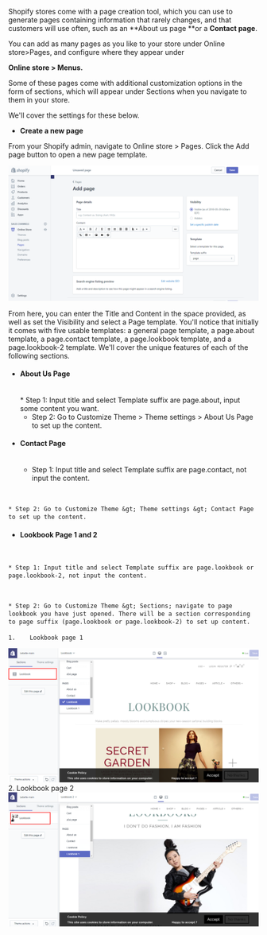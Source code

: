 Shopify stores come with a page creation tool, which you can use to generate pages containing information that rarely changes, and that customers will use often, such as an **About us page **or a **Contact page**.

You can add as many pages as you like to your store under Online store&gt;Pages, and configure where they appear under

**Online store &gt; Menus.**

Some of these pages come with additional customization options in the form of sections, which will appear under Sections when you navigate to them in your store.

We'll cover the settings for these below.

* **Create a new page**

From your Shopify admin, navigate to Online store &gt; Pages. Click the Add page button to open a new page template.

![](/assets/add-new-page.png)

From here, you can enter the Title and Content in the space provided, as well as set the Visibility and select a Page template. You'll notice that initially it comes with five usable templates: a general page template, a page.about template, a page.contact template, a page.lookbook template, and a page.lookbook-2 template. We'll cover the unique features of each of the following sections.

* #### About Us Page
    </br>
    * Step 1: Input title and select Template suffix are page.about, input some content you want.
    </br>

    * Step 2: Go to Customize Theme &gt; Theme settings &gt; About Us Page to set up the content.



* #### Contact Page
    </br>

    * Step 1: Input title and select Template suffix are page.contact, not input the content.
</br>

    * Step 2: Go to Customize Theme &gt; Theme settings &gt; Contact Page to set up the content.

* #### Lookbook Page 1 and 2
</br>

    * Step 1: Input title and select Template suffix are page.lookbook or page.lookbook-2, not input the content.
</br>

    * Step 2: Go to Customize Theme &gt; Sections; navigate to page lookbook you have just opened. There will be a section corresponding to page suffix (page.lookbook or page.lookbook-2) to set up content.

    1.    Lookbook page 1
![](/assets/lookbook_1.png)
    2.    Lookbook page 2
![](/assets/lookbook_2.png)


